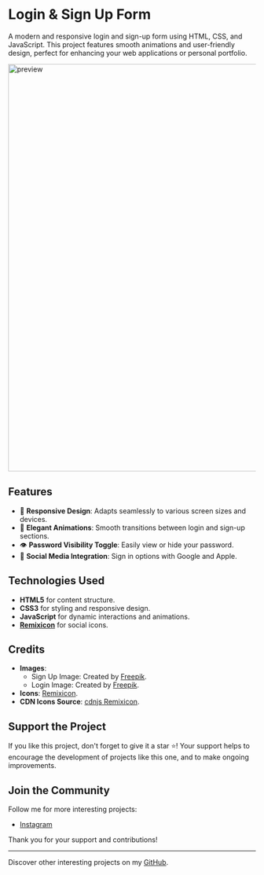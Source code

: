 # Login & Sign Up Form

A modern and responsive login and sign-up form using HTML, CSS, and JavaScript. This project features smooth animations and user-friendly design, perfect for enhancing your web applications or personal portfolio.

<img width="829" alt="preview" src="https://github.com/user-attachments/assets/1aea965f-9e73-40ff-bb04-2c8192244b6d">

## Features

- 🌟 **Responsive Design**: Adapts seamlessly to various screen sizes and devices.
- 🎨 **Elegant Animations**: Smooth transitions between login and sign-up sections.
- 👁️ **Password Visibility Toggle**: Easily view or hide your password.
- 🔐 **Social Media Integration**: Sign in options with Google and Apple.

## Technologies Used

- **HTML5** for content structure.
- **CSS3** for styling and responsive design.
- **JavaScript** for dynamic interactions and animations.
- **[Remixicon](https://remixicon.com/)** for social icons.

## Credits

- **Images**:
  - Sign Up Image: Created by [Freepik](https://www.freepik.com).
  - Login Image: Created by [Freepik](https://www.freepik.com).
- **Icons**: [Remixicon](https://remixicon.com/).
- **CDN Icons Source**: [cdnjs Remixicon](https://cdnjs.com/libraries/remixicon).

## Support the Project

If you like this project, don't forget to give it a star ⭐️! Your support helps to encourage the development of projects like this one, and to make ongoing improvements.

## Join the Community

Follow me for more interesting projects:
- [Instagram](https://www.instagram.com/ethan_del_code/)

Thank you for your support and contributions!

---

Discover other interesting projects on my [GitHub](https://github.com/EthanDeL).
